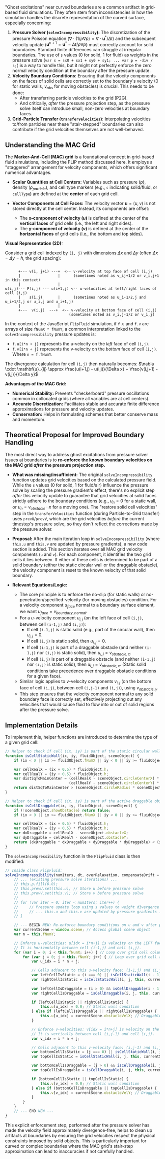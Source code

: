 

"Ghost excitations" near curved boundaries are a common artifact in grid-based fluid simulations. They often stem from inconsistencies in how the simulation handles the discrete representation of the curved surface, especially concerning:

1.  **Pressure Solver (`solveIncompressibility`):** The discretization of the pressure Poisson equation ($\nabla \cdot (1/\rho \nabla p) = \nabla \cdot \mathbf{u}^* / \Delta t$) and the subsequent velocity update ($\mathbf{u}^{n+1} = \mathbf{u}^* - \Delta t /\rho \nabla p$) must correctly account for solid boundaries. Standard finite differences can struggle at irregular boundaries. The use of `s` values (0 for solid, 1 for fluid) as weights in the pressure solve (`var s = sx0 + sx1 + sy0 + sy1; ... var p = -div / s;`) is a way to handle this, but it might not perfectly enforce the zero normal velocity condition at the boundary after the pressure update.
2.  **Velocity Boundary Conditions:** Ensuring that the velocity components on the faces of solid cells are correctly set to the boundary's velocity (0 for static walls, $v_{obs}$ for moving obstacles) is crucial. This needs to be done:
    *   After transferring particle velocities to the grid (P2G).
    *   And critically, *after* the pressure projection step, as the pressure solve itself can introduce small, non-zero velocities at boundary faces.
3.  **Grid-Particle Transfer (`transferVelocities`):** Interpolating velocities to/from particles near these "stair-stepped" boundaries can also contribute if the grid velocities themselves are not well-behaved.

## Understanding the MAC Grid

The **Marker-And-Cell (MAC) grid** is a foundational concept in grid-based fluid simulations, including the FLIP method discussed here. It employs a "staggered" arrangement for velocity components, which offers significant numerical advantages.

*   **Scalar Quantities at Cell Centers:** Variables such as pressure ($p$), density ($\rho_{particle}$), and cell type markers (e.g., `s` indicating solid/fluid, or `cellType`) are defined at the **center** of each grid cell.

*   **Vector Components at Cell Faces:** The velocity vector $\mathbf{u} = (u, v)$ is not stored directly at the cell center. Instead, its components are offset:
    *   The **x-component of velocity ($u$)** is defined at the center of the **vertical faces** of grid cells (i.e., the left and right sides).
    *   The **y-component of velocity ($v$)** is defined at the center of the **horizontal faces** of grid cells (i.e., the bottom and top sides).

**Visual Representation (2D):**

Consider a grid cell indexed by `(i, j)` with dimensions $\Delta x$ and $\Delta y$ (often $\Delta x = \Delta y = h$, the grid spacing):

```
 
      +--- v(i, j+1) ---+  <-- v-velocity at top face of cell (i,j)
      |                 |      (sometimes noted as v_ij+1/2 or v_i,j+1 in this context)
      |                 |
u(i,j)--- P(i,j) --- u(i+1,j) <-- u-velocities at left/right faces of cell (i,j)
      |    s(i,j)       |      (sometimes noted as u_i-1/2,j and u_i+1/2,j or u_i,j and u_i+1,j)
      |                 |
      +---  v(i,j)  ---+  <-- v-velocity at bottom face of cell (i,j)
                             (sometimes noted as v_i,j-1/2 or v_i,j)
```

In the context of the JavaScript `FlipFluid` simulation, if `f.u` and `f.v` are arrays of size `fNumX * fNumY`, a common interpretation linked to the `solveIncompressibility` pressure updates is:
*   `f.u[i*n + j]` represents the u-velocity on the *left* face of cell `(i,j)`.
*   `f.v[i*n + j]` represents the v-velocity on the *bottom* face of cell `(i,j)`.
Where `n = f.fNumY`.

The divergence calculation for cell `(i,j)` then naturally becomes:
$\nabla \cdot \mathbf{u}_{ij} \approx \frac{u(i+1,j) - u(i,j)}{\Delta x} + \frac{v(i,j+1) - v(i,j)}{\Delta y}$

**Advantages of the MAC Grid:**

*   **Numerical Stability:** Prevents "checkerboard" pressure oscillations common in collocated grids (where all variables are at cell centers).
*   **Accurate Discretization:** Facilitates stable and accurate finite difference approximations for pressure and velocity updates.
*   **Conservation:** Helps in formulating schemes that better conserve mass and momentum.

## Theoretical Proposal for Improved Boundary Handling

The most direct way to address ghost excitations from pressure solver issues at boundaries is to **re-enforce the known boundary velocities on the MAC grid *after* the pressure projection step.**

*   **What was missing/insufficient:** The original `solveIncompressibility` function updates grid velocities based on the calculated pressure field. While the `s` values (0 for solid, 1 for fluid/air) influence the pressure solve by scaling the pressure gradient's effect, there's no explicit step *after* this velocity update to guarantee that grid velocities at solid faces strictly adhere to the boundary conditions (e.g., $u_n=0$ for a static wall, or $u_n = v_{obstacle} \cdot n$ for a moving one). The "restore solid cell velocities" step in the `transferVelocities` function (during Particle-to-Grid transfer) uses `prevU`/`prevV`, which are the grid velocities *before* the current timestep's pressure solve, so they don't reflect the corrections made by the pressure solver.

*   **Proposal:** After the main iteration loop in `solveIncompressibility` (where `this.u` and `this.v` are updated by pressure gradients), a new code section is added. This section iterates over all MAC grid velocity components (`u` and `v`). For each component, it identifies the two grid cells it lies between. If either of these cells is determined to be part of a solid boundary (either the static circular wall or the draggable obstacle), the velocity component is reset to the known velocity of that solid boundary.

*   **Relevant Equations/Logic:**
    *   The core principle is to enforce the no-slip (for static walls) or no-penetration/specified-velocity (for moving obstacles) condition. For a velocity component $u_{face}$ normal to a boundary surface element, we want $u_{face} = v_{boundary, normal}$.
    *   For a $u$-velocity component $u_{i,j}$ (on the left face of cell `(i,j)`, between cell `(i-1,j)` and `(i,j)`):
        *   If cell `(i-1,j)` is static solid (e.g., part of the circular wall), then $u_{i,j} = 0$.
        *   If cell `(i,j)` is static solid, then $u_{i,j} = 0$.
        *   If cell `(i-1,j)` is part of a draggable obstacle (and neither `(i-1,j)` nor `(i,j)` is static solid), then $u_{i,j} = v_{obstacle,x}$.
        *   If cell `(i,j)` is part of a draggable obstacle (and neither `(i-1,j)` nor `(i,j)` is static solid), then $u_{i,j} = v_{obstacle,x}$.
        (Static solid conditions take precedence over draggable obstacle conditions for a given face).
    *   Similar logic applies to $v$-velocity components $v_{i,j}$ (on the bottom face of cell `(i,j)`, between cell `(i,j-1)` and `(i,j)`), using $v_{obstacle,y}$.
    *   This step ensures that the velocity component normal to any solid boundary face is correctly set, effectively projecting out any velocities that would cause fluid to flow into or out of solid regions after the pressure solve.

## Implementation Details

To implement this, helper functions are introduced to determine the type of a given grid cell:

```javascript
// Helper to check if cell (ix, iy) is part of the static circular wall
function isCellStaticWall(ix, iy, fluidObject, sceneObject) {
    if (ix < 0 || ix >= fluidObject.fNumX || iy < 0 || iy >= fluidObject.fNumY) return true; // Out of bounds is wall

    var cellRealX = (ix + 0.5) * fluidObject.h;
    var cellRealY = (iy + 0.5) * fluidObject.h;
    var distSqToMainCenter = (cellRealX - sceneObject.circleCenterX) * (cellRealX - sceneObject.circleCenterX) +
                             (cellRealY - sceneObject.circleCenterY) * (cellRealY - sceneObject.circleCenterY);
    return distSqToMainCenter > (sceneObject.circleRadius * sceneObject.circleRadius);
}

// Helper to check if cell (ix, iy) is part of the active draggable obstacle
function isCellDraggable(ix, iy, fluidObject, sceneObject) {
    if (!sceneObject.showObstacle) return false;
    if (ix < 0 || ix >= fluidObject.fNumX || iy < 0 || iy >= fluidObject.fNumY) return false;

    var cellRealX = (ix + 0.5) * fluidObject.h;
    var cellRealY = (iy + 0.5) * fluidObject.h;
    var dxDraggable = cellRealX - sceneObject.obstacleX;
    var dyDraggable = cellRealY - sceneObject.obstacleY;
    return (dxDraggable * dxDraggable + dyDraggable * dyDraggable) < (sceneObject.obstacleRadius * sceneObject.obstacleRadius);
}
```

The `solveIncompressibility` function in the `FlipFluid` class is then modified:

```javascript
// Inside class FlipFluid:
solveIncompressibility(numIters, dt, overRelaxation, compensateDrift = true) {
    // ... (existing pressure solve iterations) ...
    // this.p.fill(0.0);
    // this.prevU.set(this.u); // Store u before pressure solve
    // this.prevV.set(this.v); // Store v before pressure solve
    //
    // for (var iter = 0; iter < numIters; iter++) {
    //     // Pressure update loop using s values to weight divergence contribution
    //     // ... this.u and this.v are updated by pressure gradients ...
    // }

    // --- BEGIN NEW: Re-enforce boundary conditions on u and v after pressure solve ---
    var currentScene = window.scene; // Access global scene object
    var n = this.fNumY;

    // Enforce u-velocities: u[idx = i*n+j] is velocity on the LEFT face of cell (i,j).
    // It is horizontally between cell (i-1,j) and cell (i,j).
    for (var i = 0; i < this.fNumX; i++) { // Loop over grid cell columns
        for (var j = 0; j < this.fNumY; j++) { // Loop over grid cell rows
            var u_idx = i * n + j;

            // Cells adjacent to this u-velocity face: (i-1,j) and (i,j)
            var leftCellIsStatic = (i === 0) || isCellStaticWall(i - 1, j, this, currentScene);
            var rightCellIsStatic = isCellStaticWall(i, j, this, currentScene);
            
            var leftCellIsDraggable = (i > 0) && isCellDraggable(i - 1, j, this, currentScene);
            var rightCellIsDraggable = isCellDraggable(i, j, this, currentScene);

            if (leftCellIsStatic || rightCellIsStatic) {
                this.u[u_idx] = 0.0; // Static wall condition
            } else if (leftCellIsDraggable || rightCellIsDraggable) {
                this.u[u_idx] = currentScene.obstacleVelX; // Draggable obstacle condition
            }

            // Enforce v-velocities: v[idx = i*n+j] is velocity on the BOTTOM face of cell (i,j).
            // It is vertically between cell (i,j-1) and cell (i,j).
            var v_idx = i * n + j;

            // Cells adjacent to this v-velocity face: (i,j-1) and (i,j)
            var bottomCellIsStatic = (j === 0) || isCellStaticWall(i, j - 1, this, currentScene);
            var topCellIsStatic = isCellStaticWall(i, j, this, currentScene);

            var bottomCellIsDraggable = (j > 0) && isCellDraggable(i, j - 1, this, currentScene);
            var topCellIsDraggable = isCellDraggable(i, j, this, currentScene);

            if (bottomCellIsStatic || topCellIsStatic) {
                this.v[v_idx] = 0.0; // Static wall condition
            } else if (bottomCellIsDraggable || topCellIsDraggable) {
                this.v[v_idx] = currentScene.obstacleVelY; // Draggable obstacle condition
            }
        }
    }
    // --- END NEW ---
}
```

This explicit enforcement step, performed after the pressure solver has made the velocity field approximately divergence-free, helps to clean up artifacts at boundaries by ensuring the grid velocities respect the physical constraints imposed by solid objects. This is particularly important for curved or complex boundaries where the MAC grid's stair-step approximation can lead to inaccuracies if not carefully handled.
